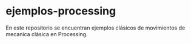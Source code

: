 ejemplos-processing
===================

En este repositorio se encuentran ejemplos clásicos de movimientos de mecanica clásica en Processing.
